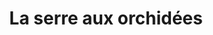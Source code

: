 ---
title: "La serre aux orchidées"
url: /ollioules/la-serre-aux-orchidees/
shop: centre de jardinage
---